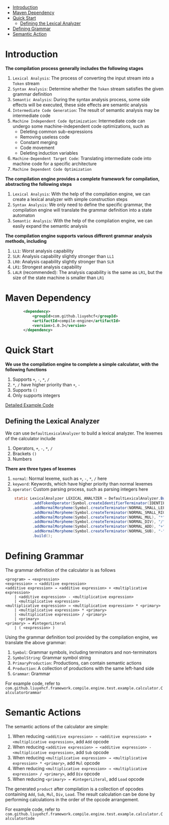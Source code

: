    * [Introduction](#introduction)
   * [Maven Dependency](#maven-dependency)
   * [Quick Start](#quick-start)
      * [Defining the Lexical Analyzer](#defining-the-lexical-analyzer)
   * [Defining Grammar](#defining-grammar)
   * [Semantic Action](#semantic-action)

# Introduction

__The compilation process generally includes the following stages__

1. `Lexical Analysis`: The process of converting the input stream into a `Token` stream
1. `Syntax Analysis`: Determine whether the `Token` stream satisfies the given grammar definition
1. `Semantic Analysis`: During the syntax analysis process, some side effects will be executed, these side effects are semantic analysis
1. `Intermediate Code Generation`: The result of semantic analysis may be intermediate code
1. `Machine Independent Code Optimization`: Intermediate code can undergo some machine-independent code optimizations, such as
    * Deleting common sub-expressions
    * Removing useless code
    * Constant merging
    * Code movement
    * Deleting induction variables
1. `Machine-Dependent Target Code`: Translating intermediate code into machine code for a specific architecture
1. `Machine Dependent Code Optimization`

__The compilation engine provides a complete framework for compilation, abstracting the following steps__

1. `Lexical Analysis`: With the help of the compilation engine, we can create a lexical analyzer with simple construction steps
1. `Syntax Analysis`: We only need to define the specific grammar, the compilation engine will translate the grammar definition into a state automaton
1. `Semantic Analysis`: With the help of the compilation engine, we can easily expand the semantic analysis

__The compilation engine supports various different grammar analysis methods, including__

1. `LL1`: Worst analysis capability
1. `SLR`: Analysis capability slightly stronger than `LL1`
1. `LR0`: Analysis capability slightly stronger than `SLR`
1. `LR1`: Strongest analysis capability
1. `LALR` (recommended): The analysis capability is the same as `LR1`, but the size of the state machine is smaller than `LR1`

# Maven Dependency

```xml
        <dependency>
            <groupId>com.github.liuyehcf</groupId>
            <artifactId>compile-engine</artifactId>
            <version>1.0.3</version>
        </dependency>
```

# Quick Start

__We use the compilation engine to complete a simple calculator, with the following functions__

1. Supports `+`, `-`, `*`, `/`
1. `*`, `/` have higher priority than `+`, `-`
1. Supports `()`
1. Only supports integers

[Detailed Example Code](src/test/java/com/github/liuyehcf/framework/compile/engine/test/example/calculator)

## Defining the Lexical Analyzer

We can use `DefaultLexicalAnalyzer` to build a lexical analyzer. The lexemes of the calculator include

1. Operators, `+`, `-`, `*`, `/`
1. Brackets `()`
1. Numbers

__There are three types of lexemes__

1. `normal`: Normal lexeme, such as `+`, `-`, `*`, `/` here
1. `keyword`: Keywords, which have higher priority than normal lexemes
1. `operator`: Custom parsing process, such as parsing integers here

```Java
    static LexicalAnalyzer LEXICAL_ANALYZER = DefaultLexicalAnalyzer.Builder.builder()
            .addTokenOperator(Symbol.createIdentifierTerminator(IDENTIFIER_INTEGER_LITERAL), new IntegerIdentifier())
            .addNormalMorpheme(Symbol.createTerminator(NORMAL_SMALL_LEFT_PARENTHESES), "(")
            .addNormalMorpheme(Symbol.createTerminator(NORMAL_SMALL_RIGHT_PARENTHESES), ")")
            .addNormalMorpheme(Symbol.createTerminator(NORMAL_MUL), "*")
            .addNormalMorpheme(Symbol.createTerminator(NORMAL_DIV), "/")
            .addNormalMorpheme(Symbol.createTerminator(NORMAL_ADD), "+")
            .addNormalMorpheme(Symbol.createTerminator(NORMAL_SUB), "-")
            .build();
```

# Defining Grammar

The grammar definition of the calculator is as follows

```
<program> → <expression>
<expression> → <additive expression>
<additive expression> → <additive expression> + <multiplicative expression>
    | <additive expression> - <multiplicative expression>
    | <multiplicative expression>
<multiplicative expression> → <multiplicative expression> * <primary>
    | <multiplicative expression> * <primary> 
    | <multiplicative expression> / <primary>
    | <primary>
<primary> → #integerLiteral 
    | ( <expression> )
```

Using the grammar definition tool provided by the compilation engine, we translate the above grammar:

1. `Symbol`: Grammar symbols, including terminators and non-terminators
1. `SymbolString`: Grammar symbol string
1. `PrimaryProduction`: Productions, can contain semantic actions
1. `Production`: A collection of productions with the same left-hand side
1. `Grammar`: Grammar

For example code, refer to `com.github.liuyehcf.framework.compile.engine.test.example.calculator.CalculatorGrammar`

# Semantic Actions

The semantic actions of the calculator are simple:

1. When reducing `<additive expression> → <additive expression> + <multiplicative expression>`, add `Add` opcode
1. When reducing `<additive expression> → <additive expression> - <multiplicative expression>`, add `Sub` opcode
1. When reducing `<multiplicative expression> → <multiplicative expression> * <primary>`, add `Mul` opcode
1. When reducing `<multiplicative expression> → <multiplicative expression> / <primary>`, add `Div` opcode
1. When reducing `<primary> → #integerLiteral`, add `Load` opcode

The generated `product` after compilation is a collection of opcodes containing `Add`, `Sub`, `Mul`, `Div`, `Load`. The result calculation can be done by performing calculations in the order of the opcode arrangement.

For example code, refer to `com.github.liuyehcf.framework.compile.engine.test.example.calculator.CalculatorCode`